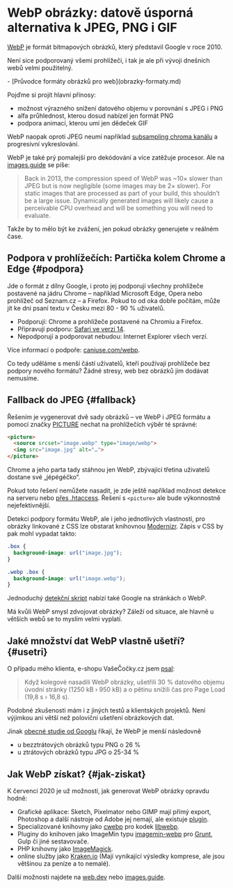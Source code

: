 # WebP obrázky: datově úsporná alternativa k JPEG, PNG i GIF

[WebP](https://developers.google.com/speed/webp/) je formát bitmapových obrázků, který představil Google v roce 2010.

Není sice podporovaný všemi prohlížeči, i tak je ale při vývoji dnešních webů velmi použitelný. 

<div class="related web-only" markdown="1">
- [Průvodce formáty obrázků pro web](obrazky-formaty.md)
</div>

Pojďme si projít hlavní přínosy:

- možnost výrazného snížení datového objemu v porovnání s JPEG i PNG
- alfa průhlednost, kterou dosud nabízel jen formát PNG
- podpora animací, kterou umí jen dědeček GIF

WebP naopak oproti JPEG neumí například [subsampling chroma kanálu](https://en.wikipedia.org/wiki/Chroma_subsampling) a progresivní vykreslování.

<!-- AdSnippet -->

WebP je také prý pomalejší pro dekódování a více zatěžuje procesor. Ale na [images.guide](https://images.guide/#how-does-webp-perform) se píše:

> Back in 2013, the compression speed of WebP was ~10× slower than JPEG but is now negligible (some images may be 2× slower). For static images that are processed as part of your build, this shouldn’t be a large issue. Dynamically generated images will likely cause a perceivable CPU overhead and will be something you will need to evaluate.

Takže by to mělo být ke zvážení, jen pokud obrázky generujete v reálném čase.

## Podpora v prohlížečích: Partička kolem Chrome a Edge {#podpora}

Jde o formát z dílny Google, i proto jej podporují všechny prohlížeče postavené na jádru Chrome – například Microsoft Edge, Opera nebo prohlížeč od Seznam.cz – a Firefox. Pokud to od oka dobře počítám, může jít ke dni psaní textu v Česku mezi 80 - 90 % uživatelů.

- Podporují: Chrome a prohlížeče postavené na Chromiu a Firefox. 
- Připravují podporu: [Safari ve verzi 14](https://developer.apple.com/documentation/safari-release-notes/safari-14-beta-release-notes#Media).
- Nepodporují a podporovat nebudou: Internet Explorer všech verzí.

Více informací o podpoře: [caniuse.com/webp](https://caniuse.com/#feat=webp).

Co tedy uděláme s menší částí uživatelů, kteří používají prohlížeče bez podpory nového formátu? Žádné stresy, web bez obrázků jim dodávat nemusíme.

## Fallback do JPEG {#fallback}

Řešením je vygenerovat dvě sady obrázků – ve WebP i JPEG formátu a pomocí značky [PICTURE](picture.md) nechat na prohlížečích výběr té správné:

```html
<picture>
  <source srcset="image.webp" type="image/webp">
  <img src="image.jpg" alt="…">
</picture>
```

Chrome a jeho parta tady stáhnou jen WebP, zbývající třetina uživatelů dostane své „jépégéčko“.

<!-- AdSnippet -->

Pokud toto řešení nemůžete nasadit, je zde ještě například možnost detekce na serveru nebo [přes .htaccess](https://github.com/vincentorback/WebP-images-with-htaccess). Řešení s `<picture>` ale bude výkonnostně nejefektivnější.

Detekci podpory formátu WebP, ale i jeho jednotlivých vlastností, pro obrázky linkované z CSS lze obstarat knihovnou [Modernizr](https://modernizr.com/download). Zápis v CSS by pak mohl vypadat takto:

```css
.box {
  background-image: url("image.jpg");
}

.webp .box {
  background-image: url("image.webp");
}
```

Jednoduchý [detekční skript](https://developers.google.com/speed/webp/faq#in_your_own_javascript) nabízí také Google na stránkách o WebP.

Má kvůli WebP smysl zdvojovat obrázky? Záleží od situace, ale hlavně u větších webů se to myslím velmi vyplatí.

## Jaké množství dat WebP vlastně ušetří? {#usetri}

O případu mého klienta, e-shopu VašeČočky.cz jsem [psal](rychlost-designeri.md#data):

> Když kolegové nasadili WebP obrázky, ušetřili 30 % datového objemu úvodní stránky (1250 kB › 950 kB) a o pětinu snížili čas pro Page Load (19,8 s › 16,8 s).

Podobné zkušenosti mám i z jiných testů a klientských projektů. Není výjimkou ani větší než poloviční ušetření obrázkových dat.

Jinak [obecné studie od Googlu](https://developers.google.com/speed/webp/) říkají, že WebP je menší následovně

- u bezztrátových obrázků typu PNG o 26 %
- u ztrátových obrázků typu JPG o 25-34 %

## Jak WebP získat? {#jak-ziskat}

K červenci 2020 je už možností, jak generovat WebP obrázky opravdu hodně:

- Grafické aplikace: Sketch, Pixelmator nebo GIMP mají přímý export, Photoshop a další nástroje od Adobe jej nemají, ale existuje [plugin](https://github.com/fnordware/AdobeWebM).
- Specializované knihovny jako [cwebp](https://developers.google.com/speed/webp/docs/cwebp) pro kodek [libwebp](https://developers.google.com/speed/webp/docs/using).
- Pluginy do knihoven jako ImageMin typu [imagemin-webp](https://github.com/imagemin/imagemin-webp) pro [Grunt](grunt.md), Gulp či jiné sestavovače.
- PHP knihovny jako [ImageMagick](https://imagemagick.org/script/webp.php). 
- online služby jako [Kraken.io](https://kraken.io/) (Mají vynikající výsledky komprese, ale jsou většinou za peníze a to nemalé).

Další možnosti najdete na [web.dev](https://web.dev/serve-images-webp/) nebo [images.guide](https://images.guide/#how-do-i-convert-to-webp).

<!-- AdSnippet -->
